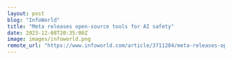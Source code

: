 ```yaml
---
layout: post
blog: "InfoWorld"
title: "Meta releases open-source tools for AI safety"
date: 2023-12-08T20:35:00Z
image: images/infoworld.png
remote_url: "https://www.infoworld.com/article/3711284/meta-releases-open-source-tools-for-ai-safety.html#tk.rss_applicationdevelopment"
---
```

